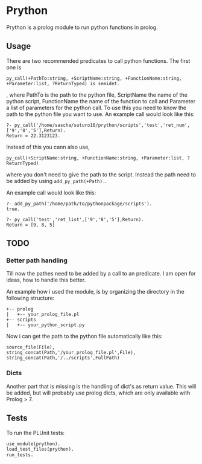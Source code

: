 # Prython

Prython is a prolog module to run python functions in prolog.

## Usage

There are two recommended predicates to call python functions. The first one is 

`py_call(+PathTo:string, +ScriptName:string, +FunctionName:string, +Parameter:list, ?ReturnTyped) is semidet.`

, where PathTo is the path to the python file, ScriptName the name of the python script, FunctionName the name of the function to call and Parameter a list of parameters for the python call. To use this you need to know the path to the python file you want to use. An example call would look like this:

```
?- py_call('/home/sascha/suturo16/prython/scripts','test','ret_num',['9','8','5'],Return).
Return = 22.3123123.
```

Instead of this you cann also use,

`py_call(+ScriptName:string, +FunctionName:string, +Parameter:list, ?ReturnTyped)`

where you don't need to give the path to the script. Instead the path need to be added by using `add_py_path(+Path).`.

An example call would look like this:

```
?- add_py_path('/home/path/to/pythonpackage/scripts').
true.

?- py_call('test','ret_list',['9','8','5'],Return).
Return = [9, 8, 5] 
```

## TODO

### Better path handling

Till now the pathes need to be added by a call to an predicate. I am open for ideas, how to handle this better.

An example how i used the module, is by organizing the directory in the following structure:

```
+-- prolog
|   +-- your_prolog_file.pl
+-- scripts
|   +-- your_python_script.py
```

Now i can get the path to the python file automatically like this:

```
source_file(File),
string_concat(Path,'/your_prolog_file.pl',File),
string_concat(Path,'/../scripts',FullPath)
```

### Dicts

Another part that is missing is the handling of dict's as return value. This will be added, but will probably use prolog dicts, which are only available with Prolog > 7.

## Tests

To run the PLUnit tests:

```prolog
use_module(prython).
load_test_files(prython).
run_tests.
```
